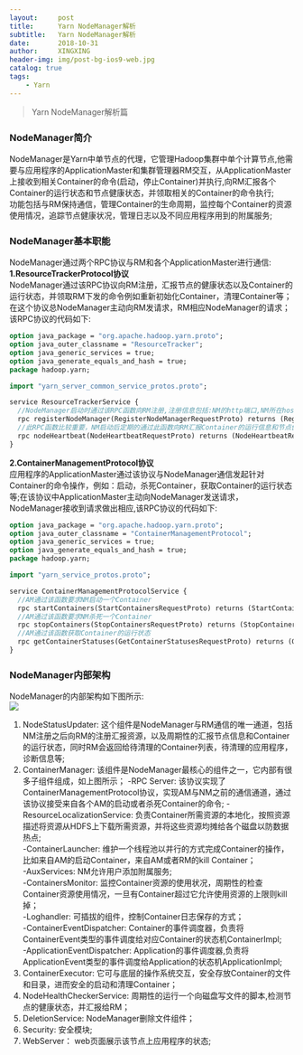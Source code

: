 ```yaml
---
layout:     post
title:      Yarn NodeManager解析
subtitle:   Yarn NodeManager解析
date:       2018-10-31
author:     XINGXING
header-img: img/post-bg-ios9-web.jpg
catalog: true
tags:
    - Yarn
---
```


>
>Yarn NodeManager解析篇
> 

### NodeManager简介
NodeManager是Yarn中单节点的代理，它管理Hadoop集群中单个计算节点,他需要与应用程序的ApplicationMaster和集群管理器RM交互，从ApplicationMaster上接收到相关Container的命令(启动，停止Container)并执行,向RM汇报各个Container的运行状态和节点健康状态，并领取相关的Container的命令执行;  
功能包括与RM保持通信，管理Container的生命周期，监控每个Container的资源使用情况，追踪节点健康状况，管理日志以及不同应用程序用到的附属服务;  

### NodeManager基本职能
NodeManager通过两个RPC协议与RM和各个ApplicationMaster进行通信:   
**1.ResourceTrackerProtocol协议**  
NodeManager通过该RPC协议向RM注册，汇报节点的健康状态以及Container的运行状态，并领取RM下发的命令例如重新初始化Container，清理Container等；在这个协议总NodeManager主动向RM发请求，RM相应NodeManager的请求；该RPC协议的代码如下:  
```protobuf
option java_package = "org.apache.hadoop.yarn.proto";
option java_outer_classname = "ResourceTracker";
option java_generic_services = true;
option java_generate_equals_and_hash = true;
package hadoop.yarn;

import "yarn_server_common_service_protos.proto";

service ResourceTrackerService {
  //NodeManager启动时通过该RPC函数向RM注册,注册信息包括:NM的http端口,NM所在host的RPC端口,该NM可分配的总资源
  rpc registerNodeManager(RegisterNodeManagerRequestProto) returns (RegisterNodeManagerResponseProto);
  //此RPC函数比较重要，NM启动后定期的通过此函数向RM汇报Container的运行信息和节点健康状况，并领取RM的命令，例如：kill掉一些Container
  rpc nodeHeartbeat(NodeHeartbeatRequestProto) returns (NodeHeartbeatResponseProto);
}
```

**2.ContainerManagementProtocol协议**   
应用程序的ApplicationMaster通过该协议与NodeManager通信发起针对Container的命令操作，例如：启动，杀死Container，获取Container的运行状态等;在该协议中ApplicationMaster主动向NodeManager发送请求，NodeManager接收到请求做出相应,该RPC协议的代码如下:  
```protobuf
option java_package = "org.apache.hadoop.yarn.proto";
option java_outer_classname = "ContainerManagementProtocol";
option java_generic_services = true;
option java_generate_equals_and_hash = true;
package hadoop.yarn;

import "yarn_service_protos.proto";

service ContainerManagementProtocolService {
  //AM通过该函数要求NM启动一个Container
  rpc startContainers(StartContainersRequestProto) returns (StartContainersResponseProto);
  //AM通过该函数要求NM杀死一个Container
  rpc stopContainers(StopContainersRequestProto) returns (StopContainersResponseProto);
  //AM通过该函数获取Container的运行状态
  rpc getContainerStatuses(GetContainerStatusesRequestProto) returns (GetContainerStatusesResponseProto);
}

```

### NodeManager内部架构  
NodeManager的内部架构如下图所示:  
![](https://ws2.sinaimg.cn/large/006tNbRwly1fwygnztgncj31g811egpb.jpg)  
1. NodeStatusUpdater: 这个组件是NodeManager与RM通信的唯一通道，包括NM注册之后向RM的注册汇报资源，以及周期性的汇报节点信息和Container的运行状态，同时RM会返回给待清理的Container列表，待清理的应用程序，诊断信息等;  
2. ContainerManager: 该组件是NodeManager最核心的组件之一，它内部有很多子组件组成，如上图所示；
-RPC Server: 该协议实现了ContainerManagementProtocol协议，实现AM与NM之前的通信通道，通过该协议接受来自各个AM的启动或者杀死Container的命令; 
-ResourceLocalizationService: 负责Container所需资源的本地化，按照资源描述将资源从HDFS上下载所需资源，并将这些资源均摊给各个磁盘以防数据热点;  
-ContainerLauncher: 维护一个线程池以并行的方式完成Container的操作，比如来自AM的启动Container，来自AM或者RM的kill Container；  
-AuxServices: NM允许用户添加附属服务;  
-ContainersMonitor: 监控Container资源的使用状况，周期性的检查Container资源使用情况，一旦有Container超过它允许使用资源的上限则kill掉；  
-Loghandler: 可插拔的组件，控制Container日志保存的方式；  
-ContainerEventDispatcher: Container的事件调度器，负责将ContainerEvent类型的事件调度给对应Container的状态机ContainerImpl;  
-ApplicationEventDispatcher: Application的事件调度器,负责将ApplicationEvent类型的事件调度给Application的状态机ApplicationImpl;  
3. ContainerExecutor: 它可与底层的操作系统交互，安全存放Container的文件和目录，进而安全的启动和清理Container；
4. NodeHealthCheckerService: 周期性的运行一个向磁盘写文件的脚本,检测节点的健康状态，并汇报给RM；  
5. DeletionService: NodeManager删除文件组件；  
6. Security: 安全模块;  
7. WebServer： web页面展示该节点上应用程序的状态;  









